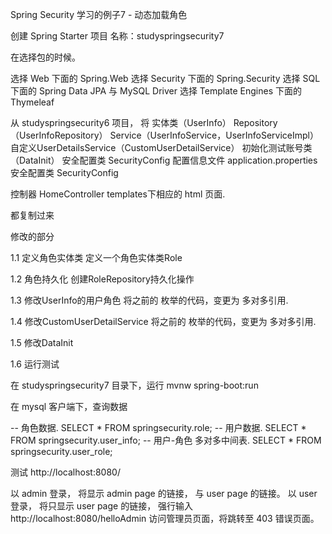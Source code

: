 Spring Security 学习的例子7 - 动态加载角色


创建 Spring Starter 项目
名称：studyspringsecurity7



在选择包的时候。

选择 Web 下面的 Spring.Web
选择 Security 下面的 Spring.Security
选择 SQL 下面的 Spring Data JPA 与 MySQL Driver
选择 Template Engines 下面的 Thymeleaf




从 studyspringsecurity6 项目， 将
实体类（UserInfo）
Repository（UserInfoRepository）
Service（UserInfoService，UserInfoServiceImpl）
自定义UserDetailsService（CustomUserDetailService）
初始化测试账号类（DataInit）
安全配置类 SecurityConfig
配置信息文件 application.properties
安全配置类 SecurityConfig

控制器 HomeController
templates下相应的 html 页面.

都复制过来






修改的部分

1.1 定义角色实体类
定义一个角色实体类Role


1.2 角色持久化
创建RoleRepository持久化操作


1.3 修改UserInfo的用户角色
将之前的 枚举的代码，变更为 多对多引用.


1.4 修改CustomUserDetailService
将之前的 枚举的代码，变更为 多对多引用.


1.5 修改DataInit



1.6 运行测试



在 studyspringsecurity7 目录下，运行
mvnw spring-boot:run




在 mysql 客户端下，查询数据

-- 角色数据.
SELECT * FROM springsecurity.role;
-- 用户数据.
SELECT * FROM springsecurity.user_info;
-- 用户-角色 多对多中间表.
SELECT * FROM springsecurity.user_role;



测试
http://localhost:8080/

以 admin 登录， 将显示  admin page 的链接， 与 user page 的链接。
以 user 登录， 将只显示 user page 的链接， 强行输入 http://localhost:8080/helloAdmin 访问管理员页面，将跳转至 403 错误页面。


